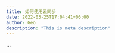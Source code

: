```yaml
---
title: 如何使用云同步
date: 2022-03-25T17:04:41+06:00
author: Geo
description: "This is meta description"
---
```


...